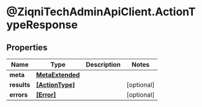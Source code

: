 # @ZiqniTechAdminApiClient.ActionTypeResponse

## Properties

Name | Type | Description | Notes
------------ | ------------- | ------------- | -------------
**meta** | [**MetaExtended**](MetaExtended.md) |  | 
**results** | [**[ActionType]**](ActionType.md) |  | [optional] 
**errors** | [**[Error]**](Error.md) |  | [optional] 


